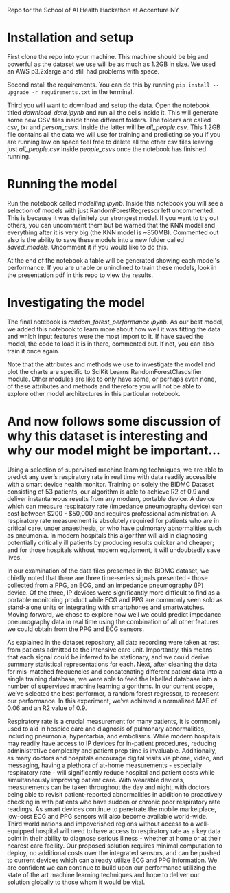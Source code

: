 Repo for the School of AI Health Hackathon at Accenture NY

# Installation and setup
First clone the repo into your machine. This machine should be big and powerful as the dataset we use will be as much as 1.2GB in size. We used an AWS p3.2xlarge and still had problems with space. 

Second nstall the requirements. You can do this by running `pip install --upgrade -r requirements.txt` in the terminal. 

Third you will want to download and setup the data. Open the notebook titled _download_data.ipynb_ and run all the cells inside it. This will generate some new CSV files inside three different folders. The folders are called _csv_, _txt_ and _person_csvs_. Inside the latter will be _all_people.csv_. This 1.2GB file contains all the data we will use for training and predicting so you if you are running low on space feel free to delete all the other csv files leaving just _all_people.csv_ inside _people_csvs_ once the notebook has finished running.

# Running the model
Run the notebook called _modelling.ipynb_. Inside this notebook you will see a selection of models with just RandomForestRegressor left uncommented. This is because it was definitely our strongest model. If you want to try out others, you can uncomment them but be warned that the KNN model and everything after it is very big (the KNN model is ~850MB). Commented out also is the ability to save these models into a new folder called _saved_models_. Uncomment it if you would like to do this.

At the end of the notebook a table will be generated showing each model's performance. If you are unable or uninclined to train these models, look in the presentation pdf in this repo to view the results.

# Investigating the model
The final notebook is _random_forest_performance.ipynb_. As our best model, we added this notebook to learn more about how well it was fitting the data and which input features were the most import to it. If have saved the model, the code to load it is in there, commented out. If not, you can also train it once again. 

Note that the attributes and methods we use to investigate the model and plot the charts are specific to SciKit Learns RandomForestClasdsifier module. Other modules are like to only have some, or perhaps even none, of these attributes and methods and therefore you will not be able to explore other model architectures in this particular notebook.

# And now follows some discussion of why this dataset is interesting and why our model might be important...
Using a selection of supervised machine learning techniques, we are able to predict any user’s respiratory rate in real time with data readily accessible with a smart device health monitor. Training on solely the BIDMC Dataset consisting of 53 patients, our algorithm is able to achieve R2 of 0.9 and deliver instantaneous results from any modern, portable device. A device which can measure respiratory rate (impedance pneumography device) can cost between $200 - $50,000 and requires professional administration. A respiratory rate measurement is absolutely required for patients who are in critical care, under anaesthesia, or who have pulmonary abnormalities such as pneumonia. In modern hospitals this algorithm will aid in diagnosing potentially critically ill patients by producing results quicker and cheaper; and for those hospitals without modern equipment, it will undoubtedly save lives. 

In our examination of the data files presented in the BIDMC dataset, we chiefly noted that there are three time-series signals presented - those collected from a PPG, an ECG, and an impedance pneumography (IP) device. Of the three, IP devices were significantly more difficult to find as a portable monitoring product while ECG and PPG are commonly seen sold as stand-alone units or integrating with smartphones and smartwatches. Moving forward, we chose to explore how well we could predict impedance pneumography data in real time using the combination of all other features we could obtain from the PPG and ECG sensors.

As explained in the dataset repository, all data recording were taken at rest from patients admitted to the intensive care unit. Importantly, this means that each signal could be inferred to be stationary, and we could derive summary statistical representations for each. Next, after cleaning the data for mis-matched frequencies and concatenating different patient data into a single training database, we were able to feed the labelled database into a number of supervised machine learning algorithms. In our current scope, we’ve selected the best performer, a random forest regressor, to represent our performance. In this experiment, we’ve achieved a normalized MAE of 0.06 and an R2 value of 0.9.

Respiratory rate is a crucial measurement for many patients, it is commonly used to aid in hospice care and diagnosis of pulmonary abnormalities, including pneumonia, hypercarbia, and embolisms. While modern hospitals may readily have access to IP devices for in-patient procedures, reducing administrative complexity and patient prep time is invaluable. Additionally, as many doctors and hospitals encourage digital visits via phone, video, and messaging, having a plethora of at-home measurements - especially respiratory rate - will significantly reduce hospital and patient costs while simultaneously improving patient care. With wearable devices, measurements can be taken throughout the day and night, with doctors being able to revisit patient-reported abnormalities in addition to proactively checking in with patients who have sudden or chronic poor respiratory rate readings. As smart devices continue to penetrate the mobile marketplace, low-cost ECG and PPG sensors will also become available world-wide. Third world nations and impoverished regions without access to a well-equipped hospital will need to have access to respiratory rate as a key data point in their ability to diagnose serious illness - whether at home or at their nearest care facility. Our proposed solution requires minimal computation to deploy, no additional costs over the integrated sensors, and can be pushed to current devices which can already utilize ECG and PPG information. We are confident we can continue to build upon our performance utilizing the state of the art machine learning techniques and hope to deliver our solution globally to those whom it would be vital.
